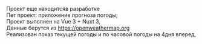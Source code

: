 Проект еще находитсяв разработке<br>
Пет проект: приложение прогноза погоды;<br>
Проект выполнен на Vue 3 + Nuxt 3,<br>
Данные берутся из https://openweathermap.org<br>
Реализован показ текущей погоды и по часовой погоды на 4дня вперед,
